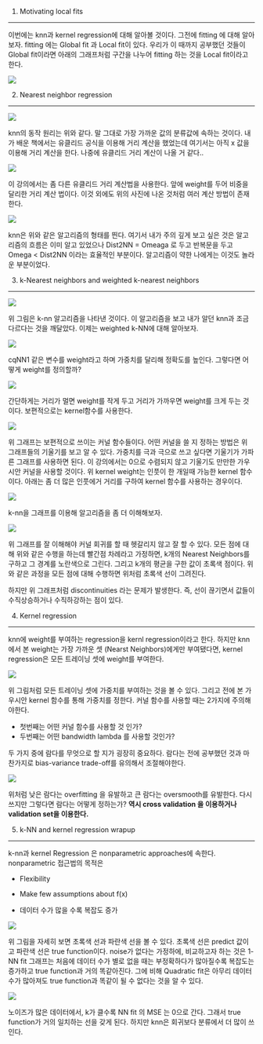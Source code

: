 1. Motivating local fits
---------------------------------------

이번에는 knn과 kernel regression에 대해 알아볼 것이다. 그전에 fitting 에 대해 알아보자. fitting 에는 Global fit 과 Local fit이 있다. 우리가 이 때까지 공부했던 것들이 Global fit이라면 아래의 그래프처럼 구간을 나누어 fitting 하는 것을 Local fit이라고 한다.

![](https://2.bp.blogspot.com/-WH1HlIOVUA4/V4jdQYqIosI/AAAAAAAAHdE/c7-qsBPXLMEAjJSrTpqmqsvnHTsZPoZegCLcB/s400/%25EC%25BA%25A1%25EC%25B2%2598.PNG)


2. Nearest neighbor regression
-----------------------------------------------

![](https://2.bp.blogspot.com/-hmteVEOvlg4/V4jfiZEZqcI/AAAAAAAAHdQ/cLL36sM3wnwaoG_OaUQf7ZVH5rNhChB-gCLcB/s400/%25EC%25BA%25A1%25EC%25B2%2598.PNG)


knn의 동작 원리는 위와 같다. 말 그대로 가장 가까운 값의 분류값에 속하는 것이다. 내가 배운 책에서는 유클리드 공식을 이용해 거리 계산을 했었는데 여기서는 아직 x 값을 이용해 거리 계산을 한다. 나중에 유클리드 거리 계산이 나올 거 같다..

![](https://4.bp.blogspot.com/-uDZxdmtgy70/V4jymcg6yFI/AAAAAAAAHdg/pLgeem8jxVwo9xxl-aWU03wMo1AKpie6QCLcB/s400/%25EC%25BA%25A1%25EC%25B2%2598.PNG)


이 강의에서는 좀 다른 유클리드 거리 계산법을 사용한다. 앞에 weight를 두어 비중을 달리한 거리 계산 법이다. 이것 외에도 위의 사진에 나온 것처럼 여러 계산 방법이 존재한다.

![](https://4.bp.blogspot.com/-GVNyTNN2giI/V4j1VovcTsI/AAAAAAAAHds/PVs7n7boELUK1BMbT-lVljGxVPdbD7ETgCLcB/s400/%25EC%25BA%25A1%25EC%25B2%2598.PNG)

knn은 위와 같은 알고리즘의 형태를 띈다. 여기서 내가 주의 깊게 보고 싶은 것은 알고리즘의 흐름은 이미 알고 있었으나 Dist2NN = Omeaga 로 두고 반복문을 두고 Omega < Dist2NN 이라는 효율적인 부분이다. 알고리즘이 약한 나에게는 이것도 놀라운 부분이었다.


3. k-Nearest neighbors and weighted k-nearest neighbors
-------------------

![](https://3.bp.blogspot.com/-9NOS7koEcVE/V4nHNxMmQII/AAAAAAAAHd8/O7nstyvPc50N_dBs8Gqe-tohul9wN0TuQCLcB/s400/%25EC%25BA%25A1%25EC%25B2%2598.PNG)

위 그림은 k-nn 알고리즘을 나타낸 것이다. 이 알고리즘을 보고 내가 알던 knn과 조금 다르다는 것을 깨달았다. 이제는 weighted k-NN에 대해 알아보자.

![](https://2.bp.blogspot.com/-au0GIo83gig/V4nIp-McuKI/AAAAAAAAHeI/KqISIvhkQVoLdUANAnAp48HfyM0y17XswCLcB/s400/%25EC%25BA%25A1%25EC%25B2%2598.PNG)

cqNN1 같은 변수를 weight라고 하며 가중치를 달리해 정확도를 높인다. 그렇다면 어떻게 weight를 정의할까?

![](https://1.bp.blogspot.com/-qvP9R-1sxAg/V4nJNZPXt8I/AAAAAAAAHeM/pH_nkl_LwvQ4nSbdaA3yDTaEAZMVLbrEACLcB/s400/%25EC%25BA%25A1%25EC%25B2%2598.PNG)

간단하게는 거리가 멀면 weight를 작게 두고 거리가 가까우면 weight를 크게 두는 것이다. 보편적으로는 kernel함수를 사용한다.

![](https://2.bp.blogspot.com/-Yp35YIrVpDI/V4nKLpEO7oI/AAAAAAAAHec/CKAWeBkZclM8AqvPzIvF3ZZK9REpX2o8gCLcB/s400/%25EC%25BA%25A1%25EC%25B2%2598.PNG)

위 그래프는 보편적으로 쓰이는 커널 함수들이다. 어떤 커널을 쓸 지 정하는 방법은 위 그래프들의 기울기를 보고 알 수 있다. 가중치를 극과 극으로 쓰고 싶다면 기울기가 가파른 그래프를 사용하면 된다. 이 강의에서는 0으로 수렴되지 않고 기울기도 만만한 가우시안 커널을 사용할 것이다. 위 kernel weight는 인풋이 한 개일때 가능한 kernel 함수이다. 아래는 좀 더 많은 인풋에거 거리를 구하여 kernel 함수를 사용하는 경우이다.

![](https://1.bp.blogspot.com/-CC0-gqp7tCk/V4nQH3DJbEI/AAAAAAAAHes/MG_FQqleMmwAtIJOskSEV3PrPgS2m2XYwCLcB/s400/%25EC%25BA%25A1%25EC%25B2%2598.PNG)

k-nn을 그래프를 이용해 알고리즘을 좀 더 이해해보자.

![](https://3.bp.blogspot.com/-jjToYsPbr98/V4nYfGTPs9I/AAAAAAAAHfQ/lHYRiKgIo9Y9_IASwTeln8D-i35BSOzDgCLcB/s400/%25EC%25BA%25A1%25EC%25B2%2598.PNG)


위 그래프를 잘 이해해야 커널 회귀를 할 때 헷갈리지 않고 잘 할 수 있다. 모든 점에 대해 위와 같은 수행을 하는데 빨간점 차례라고 가정하면, k개의 Nearest Neighbors를 구하고 그 경계를 노란색으로 그린다. 그리고 k개의 평균을 구한 값이 초록색 점이다. 위와 같은 과정을 모든 점에 대해 수행하면 위처럼 초록색 선이 그려진다.

하지만 위 그래프처럼 discontinuities 라는 문제가 발생한다. 즉, 선이 끊기면서 값들이 수직상승하거나 수직하강하는 점이 있다.




4. Kernel regression
--------------------------

knn에 weight를 부여하는 regression을 kernl regression이라고 한다. 하지만 knn에서 본 weight는 가장 가까운 셋 (Nearst Neighbors)에게만 부여됐다면, kernel regression은 모든 트레이닝 셋에 weight를 부여한다.

![](https://4.bp.blogspot.com/-W_YBQeZEWgQ/V4nUGWQAAhI/AAAAAAAAHe4/ymRuTl27Tvw33dtvF0z2ZucrWXyClTgJgCLcB/s400/%25EC%25BA%25A1%25EC%25B2%2598.PNG)

위 그림처럼 모든 트레이닝 셋에 가중치를 부여하는 것을 볼 수 있다. 그리고 전에 본 가우시안 kernel 함수를 통해 가중치를 정한다. 커널 함수를 사용할 때는 2가지에 주의해야한다.

- 첫번째는 어떤 커널 함수를 사용할 것 인가?
- 두번째는 어떤 bandwidth lambda 를 사용할 것인가?

두 가지 중에 람다를 무엇으로 할 지가 굉장히 중요하다. 람다는 전에 공부했던 것과 마찬가지로 bias-variance trade-off를 유의해서 조절해야한다.

![](https://3.bp.blogspot.com/-YAMdFaD84Os/V4nVVYYsEKI/AAAAAAAAHfE/VlX6qHDCWAEjo4NzatCgMKXwWEatKq3FQCLcB/s400/%25EC%25BA%25A1%25EC%25B2%2598.PNG)

위처럼 낮은 람다는 overfitting 을 유발하고 큰 람다는 oversmooth를 유발한다. 다시 쓰지만 그렇다면 람다는 어떻게 정하는가? **역시 cross validation 을 이용하거나 validation set을 이용한다.**




5. k-NN and kernel regression wrapup
-------------------

k-nn과 kernel Regression 은 nonparametric approaches에 속한다. nonparametric 접근법의 목적은

- Flexibility

- Make few assumptions about f(x)

- 데이터 수가 많을 수록 복잡도 증가

![](https://1.bp.blogspot.com/-qPHF68xUmfI/V4n3M-ln5MI/AAAAAAAAHfg/PXjdwNJWcEAeGQAYze_qDQnmF4dAxxzZQCLcB/s640/%25EC%25BA%25A1%25EC%25B2%2598.PNG)

위 그림을 자세히 보면 초록색 선과 파란색 선을 볼 수 있다. 초록색 선은 predict 값이고 파란색 선은 true function이다. noise가 없다는 가정하에, 비교하고자 하는 것은 1-NN fit 그래프는 처음에 데이터 수가 별로 없을 때는 부정확하다가 많아질수록 복잡도는 증가하고 true function과 거의 똑같아진다. 그에 비해 Quadratic fit은 아무리 데이터 수가 많아져도 true function과 똑같이 될 수 없다는 것을 알 수 있다.

![](https://4.bp.blogspot.com/-XxolI9a7EaU/V4n5JlSiQ_I/AAAAAAAAHfs/CdBJYrstiWU5Q9agtH8ltKUge09kejbCgCLcB/s400/%25EC%25BA%25A1%25EC%25B2%2598.PNG)

노이즈가 많은 데이터에서, k가 클수록 NN fit 의 MSE 는 0으로 간다. 그래서 true function가 거의 일치하는 선을 갖게 된다. 하지만 knn은 회귀보다 분류에서 더 많이 쓰인다.